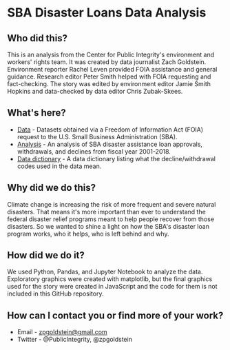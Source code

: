 # SBA Disaster Loans Data Analysis

## Who did this?

This is an analysis from the Center for Public Integrity's environment and workers' rights team. It was created by data journalist Zach Goldstein. Environment reporter Rachel Leven provided FOIA assistance and general guidance. Research editor Peter Smith helped with FOIA requesting and fact-checking. The story was edited by environment editor Jamie Smith Hopkins and data-checked by data editor Chris Zubak-Skees. 

## What's here?

- [Data](https://github.com/PublicI/sba-disaster-loans/blob/master/data.gz) - Datasets obtained via a Freedom of Information Act (FOIA) request to the U.S. Small Business Administration (SBA).
- [Analysis](https://github.com/PublicI/sba-disaster-loans/blob/master/SBA%20Data%20Analysis.ipynb) - An analysis of SBA disaster assistance loan approvals, withdrawals, and declines from fiscal year 2001-2018.
- [Data dictionary](https://github.com/PublicI/sba-disaster-loans/blob/master/sba_disaster_loan_codes.csv) - A data dictionary listing what the decline/withdrawal codes used in the data mean.

## Why did we do this?

Climate change is increasing the risk of more frequent and severe natural disasters. That means it's more important than ever to understand the federal disaster relief programs meant to help people recover from those disasters. So we wanted to shine a light on how the SBA's disaster loan program works, who it helps, who is left behind and why.

## How did we do it?

We used Python, Pandas, and Jupyter Notebook to analyze the data. Exploratory graphics were created with matplotlib, but the final graphics used for the story were created in JavaScript and the code for them is not included in this GitHub repository. 

## How can I contact you or find more of your work?

- Email - zpgoldstein@gmail.com
- Twitter - @PublicIntegrity, @zpgoldstein
